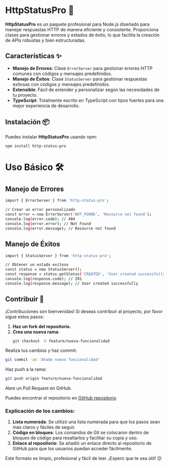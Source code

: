 # HttpStatusPro 🚀

**HttpStatusPro** es un paquete profesional para Node.js diseñado para manejar respuestas HTTP de manera eficiente y consistente. Proporciona clases para gestionar errores y estados de éxito, lo que facilita la creación de APIs robustas y bien estructuradas.

## Características ✨

- **Manejo de Errores**: Clase `ErrorServer` para gestionar errores HTTP comunes con códigos y mensajes predefinidos.
- **Manejo de Éxitos**: Clase `StatusServer` para gestionar respuestas exitosas con códigos y mensajes predefinidos.
- **Extensible**: Fácil de extender y personalizar según las necesidades de tu proyecto.
- **TypeScript**: Totalmente escrito en TypeScript con tipos fuertes para una mejor experiencia de desarrollo.

## Instalación 📦

Puedes instalar **HttpStatusPro** usando npm:

```bash
npm install http-status-pro
```
# Uso Básico 🛠️

## Manejo de Errores
```bash
import { ErrorServer } from 'http-status-pro';

// Crear un error personalizado
const error = new ErrorServer('NOT_FOUND', 'Resource not found');
console.log(error.code); // 404
console.log(error.error); // Not Found
console.log(error.message); // Resource not found
```
## Manejo de Éxitos
```bash
import { StatusServer } from 'http-status-pro';

// Obtener un estado exitoso
const status = new StatusServer();
const response = status.getStatus('CREATED', 'User created successfully');
console.log(response.code); // 201
console.log(response.message); // User created successfully

```
## Contribuir 🤝

¡Contribuciones son bienvenidas! Si deseas contribuir al proyecto, por favor sigue estos pasos:

1. **Haz un fork del repositorio.**
2. **Crea una nueva rama**:
   ```bash
   git checkout -b feature/nueva-funcionalidad

Realiza tus cambios y haz commit:

```bash
git commit -am 'Añade nueva funcionalidad'
```
Haz push a la rama:

```bash
git push origin feature/nueva-funcionalidad
```
Abre un Pull Request en GitHub.

Puedes encontrar el repositorio en [GitHub repositorio](https://github.com/HugoCM23/http-status-pro)

### Explicación de los cambios:
1. **Lista numerada**: Se utilizó una lista numerada para que los pasos sean más claros y fáciles de seguir.
2. **Código en bloques**: Los comandos de Git se colocaron dentro de bloques de código para resaltarlos y facilitar su copia y uso.
3. **Enlace al repositorio**: Se añadió un enlace directo al repositorio de GitHub para que los usuarios puedan acceder fácilmente.

Este formato es limpio, profesional y fácil de leer. ¡Espero que te sea útil! 😊
